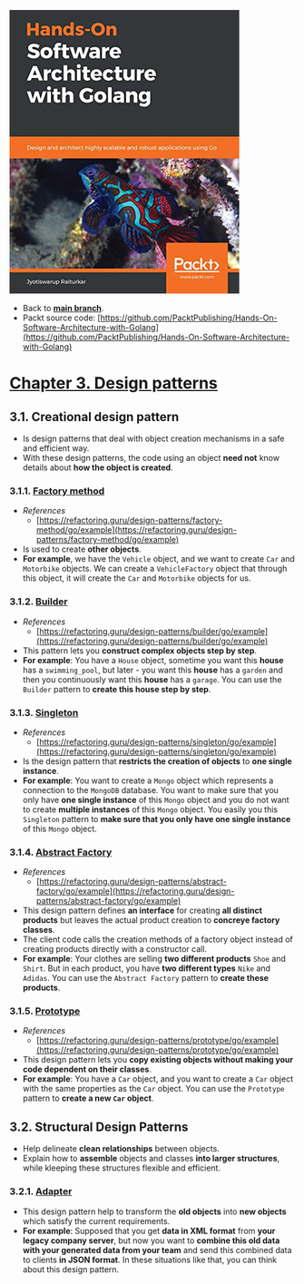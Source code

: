 ![](./images/book_cover.png)

* Back to **[main branch](https://github.com/cuongpiger/golang/tree/main)**.
* Packt source code: [https://github.com/PacktPublishing/Hands-On-Software-Architecture-with-Golang](https://github.com/PacktPublishing/Hands-On-Software-Architecture-with-Golang)

# [Chapter 3. Design patterns](https://github.com/cuongpiger/golang/tree/hands-on-software-architecture-with-golang/chap03)
## 3.1. Creational design pattern
* Is design patterns that deal with object creation mechanisms in a safe and efficient way.
* With these design patterns, the code using an object **need not** know details about **how the object is created**.

### 3.1.1. [Factory method](https://github.com/cuongpiger/golang/tree/hands-on-software-architecture-with-golang/chap03/factory)
* *References*
  * [https://refactoring.guru/design-patterns/factory-method/go/example](https://refactoring.guru/design-patterns/factory-method/go/example)
* Is used to create **other objects**.
* **For example**, we have the `Vehicle` object, and we want to create `Car` and `Motorbike` objects. We can create a `VehicleFactory` object that through this object, it will create the `Car` and `Motorbike` objects for us.

### 3.1.2. [Builder](https://github.com/cuongpiger/golang/tree/hands-on-software-architecture-with-golang/chap03/builder)
* *References*
  * [https://refactoring.guru/design-patterns/builder/go/example](https://refactoring.guru/design-patterns/builder/go/example) 
* This pattern lets you **construct complex objects step by step**.
* **For example**: You have a `House` object, sometime you want this **house** has a `swimming_pool`, but later - you want this **house** has a `garden` and then you continuously want this **house** has a `garage`. You can use the `Builder` pattern to **create this house step by step**.

### 3.1.3. [Singleton](https://github.com/cuongpiger/golang/tree/hands-on-software-architecture-with-golang/chap03/singleton)
* *References*
  * [https://refactoring.guru/design-patterns/singleton/go/example](https://refactoring.guru/design-patterns/singleton/go/example)
* Is the design pattern that **restricts the creation of objects** to **one single instance**.
* **For example**: You want to create a `Mongo` object which represents a connection to the `MongoDB` database. You want to make sure that you only have **one single instance** of this `Mongo` object and you do not want to create **multiple instances** of this `Mongo` object. You easily you this `Singleton` pattern to **make sure that you only have one single instance** of this `Mongo` object.

### 3.1.4. [Abstract Factory](https://github.com/cuongpiger/golang/tree/hands-on-software-architecture-with-golang/chap03/abstract_factory)
* *References*
  * [https://refactoring.guru/design-patterns/abstract-factory/go/example](https://refactoring.guru/design-patterns/abstract-factory/go/example)
* This design pattern defines **an interface** for creating **all distinct products** but leaves the actual product creation to **concreye factory classes**.
* The client code calls the creation methods of a factory object instead of creating products directly with a constructor call.
* **For example**: Your clothes are selling **two different products** `Shoe` and `Shirt`. But in each product, you have **two different types** `Nike` and `Adidas`. You can use the `Abstract Factory` pattern to **create these products**.

### 3.1.5. [Prototype](https://github.com/cuongpiger/golang/tree/hands-on-software-architecture-with-golang/chap03/prototype)
* *References*
  * [https://refactoring.guru/design-patterns/prototype/go/example](https://refactoring.guru/design-patterns/prototype/go/example)
* This design pattern lets you **copy existing objects without making your code dependent on their classes**.
* **For example**: You have a `Car` object, and you want to create a `Car` object with the same properties as the `Car` object. You can use the `Prototype` pattern to **create a new `Car` object**.

## 3.2. Structural Design Patterns
* Help delineate **clean relationships** between objects.
* Explain how to **assemble** objects and classes **into larger structures**, while kleeping these structures flexible and efficient.


### 3.2.1. [Adapter]()
* This design pattern help to transform the **old objects** into **new objects** which satisfy the current requirements.
* **For example**: Supposed that you get **data in XML format** from **your legacy company server**, but now you want to **combine this old data with your generated data from your team** and send this combined data to clients **in JSON format**. In these situations like that, you can think about this design pattern.
